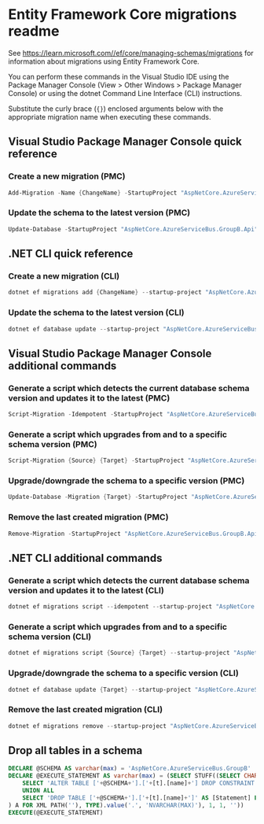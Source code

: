 # Entity Framework Core migrations readme

See <https://learn.microsoft.com//ef/core/managing-schemas/migrations> for information about migrations using Entity Framework Core.

You can perform these commands in the Visual Studio IDE using the Package Manager Console (View > Other Windows > Package Manager Console) or using the dotnet Command Line Interface (CLI) instructions.

Substitute the curly brace (`{}`) enclosed arguments below with the appropriate migration name when executing these commands.

## Visual Studio Package Manager Console quick reference

### Create a new migration (PMC)

```powershell
Add-Migration -Name {ChangeName} -StartupProject "AspNetCore.AzureServiceBus.GroupB.Api" -Project "AspNetCore.AzureServiceBus.GroupB.Infrastructure"
```

### Update the schema to the latest version (PMC)

```powershell
Update-Database -StartupProject "AspNetCore.AzureServiceBus.GroupB.Api" -Project "AspNetCore.AzureServiceBus.GroupB.Infrastructure"
```

## .NET CLI quick reference

### Create a new migration (CLI)

```powershell
dotnet ef migrations add {ChangeName} --startup-project "AspNetCore.AzureServiceBus.GroupB.Api" --project "AspNetCore.AzureServiceBus.GroupB.Infrastructure"
```

### Update the schema to the latest version (CLI)

```powershell
dotnet ef database update --startup-project "AspNetCore.AzureServiceBus.GroupB.Api" --project "AspNetCore.AzureServiceBus.GroupB.Infrastructure"
```

## Visual Studio Package Manager Console additional commands

### Generate a script which detects the current database schema version and updates it to the latest (PMC)

```powershell
Script-Migration -Idempotent -StartupProject "AspNetCore.AzureServiceBus.GroupB.Api" -Project "AspNetCore.AzureServiceBus.GroupB.Infrastructure"
```

### Generate a script which upgrades from and to a specific schema version (PMC)

```powershell
Script-Migration {Source} {Target} -StartupProject "AspNetCore.AzureServiceBus.GroupB.Api" -Project "AspNetCore.AzureServiceBus.GroupB.Infrastructure"
```

### Upgrade/downgrade the schema to a specific version (PMC)

```powershell
Update-Database -Migration {Target} -StartupProject "AspNetCore.AzureServiceBus.GroupB.Api" -Project "AspNetCore.AzureServiceBus.GroupB.Infrastructure"
```

### Remove the last created migration (PMC)

```powershell
Remove-Migration -StartupProject "AspNetCore.AzureServiceBus.GroupB.Api" -Project "AspNetCore.AzureServiceBus.GroupB.Infrastructure"
```

## .NET CLI additional commands

### Generate a script which detects the current database schema version and updates it to the latest (CLI)

```powershell
dotnet ef migrations script --idempotent --startup-project "AspNetCore.AzureServiceBus.GroupB.Api" --project "AspNetCore.AzureServiceBus.GroupB.Infrastructure"
```

### Generate a script which upgrades from and to a specific schema version (CLI)

```powershell
dotnet ef migrations script {Source} {Target} --startup-project "AspNetCore.AzureServiceBus.GroupB.Api" --project "AspNetCore.AzureServiceBus.GroupB.Infrastructure"
```

### Upgrade/downgrade the schema to a specific version (CLI)

```powershell
dotnet ef database update {Target} --startup-project "AspNetCore.AzureServiceBus.GroupB.Api" --project "AspNetCore.AzureServiceBus.GroupB.Infrastructure"
```

### Remove the last created migration (CLI)

```powershell
dotnet ef migrations remove --startup-project "AspNetCore.AzureServiceBus.GroupB.Api" --project "AspNetCore.AzureServiceBus.GroupB.Infrastructure"
```

## Drop all tables in a schema

```sql
DECLARE @SCHEMA AS varchar(max) = 'AspNetCore.AzureServiceBus.GroupB'
DECLARE @EXECUTE_STATEMENT AS varchar(max) = (SELECT STUFF((SELECT CHAR(13) + CHAR(10) + [Statement] FROM (
    SELECT 'ALTER TABLE ['+@SCHEMA+'].['+[t].[name]+'] DROP CONSTRAINT ['+[fk].[name]+']' AS [Statement] FROM [sys].[foreign_keys] AS [fk] INNER JOIN [sys].[tables] AS [t] ON [t].[object_id] = [fk].[parent_object_id] INNER JOIN [sys].[schemas] AS [s] ON [s].[schema_id] = [t].[schema_id] WHERE [s].[name] = @SCHEMA
    UNION ALL
    SELECT 'DROP TABLE ['+@SCHEMA+'].['+[t].[name]+']' AS [Statement] FROM [sys].[tables] AS [t] INNER JOIN [sys].[schemas] AS [s] ON [s].[schema_id] = [t].[schema_id] WHERE [s].[name] = @SCHEMA
) A FOR XML PATH(''), TYPE).value('.', 'NVARCHAR(MAX)'), 1, 1, ''))
EXECUTE(@EXECUTE_STATEMENT)
```
